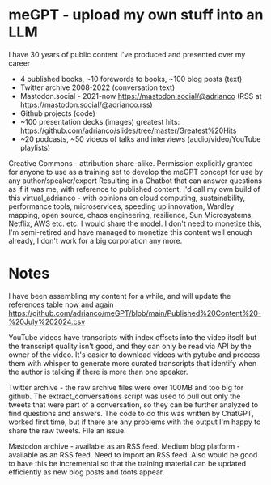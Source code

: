 # meGPT - upload my own stuff into an LLM

I have 30 years of public content I've produced and presented over my career
- 4 published books, ~10 forewords to books, ~100 blog posts (text)
- Twitter archive 2008-2022 (conversation text)
- Mastodon.social - 2021-now https://mastodon.social/@adrianco (RSS at https://mastodon.social/@adrianco.rss)
- Github projects (code)
- ~100 presentation decks (images) greatest hits: https://github.com/adrianco/slides/tree/master/Greatest%20Hits
- ~20 podcasts, ~50 videos of talks and interviews (audio/video/YouTube playlists)

Creative Commons - attribution share-alike. Permission explicitly granted for anyone to use as a training set to develop the meGPT concept for use by any author/speaker/expert
Resulting in a Chatbot that can answer questions as if it was me, with reference to published content. I'd call my own build of this virtual_adrianco - with opinions on cloud computing, sustainability, performance tools, microservices, speeding up innovation, Wardley mapping, open source, chaos engineering, resilience, Sun Microsystems, Netflix, AWS etc. etc. I would share the model. I don't need to monetize this, I'm semi-retired and have managed to monetize this content well enough already, I don't work for a big corporation any more.

# Notes
I have been assembling my content for a while, and will update the references table now and again https://github.com/adrianco/meGPT/blob/main/Published%20Content%20-%20July%202024.csv

YouTube videos have transcripts with index offsets into the video itself but the transcript quality isn't good, and they can only be read via API by the owner of the video. It's easier to download videos with pytube and process them with whisper to generate more curated transcripts that identify when the author is talking if there is more than one speaker.

Twitter archive - the raw archive files were over 100MB and too big for github. The extract_conversations script was used to pull out only the tweets that were part of a conversation, so they can be further analyzed to find questions and answers. The code to do this was written by ChatGPT, worked first time, but if there are any problems with the output I'm happy to share the raw tweets. File an issue.

Mastodon archive - available as an RSS feed. Medium blog platform - available as an RSS feed. Need to import an RSS feed. Also would be good to have this be incremental so that the training material can be updated efficiently as new blog posts and toots appear.
